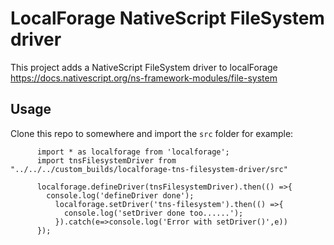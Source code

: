 # LocalForage NativeScript FileSystem driver


This project adds a NativeScript FileSystem driver to localForage
https://docs.nativescript.org/ns-framework-modules/file-system
## Usage
Clone this repo to somewhere and import the `src` folder for example:

```
      import * as localforage from 'localforage';
      import tnsFilesystemDriver from "../../../custom_builds/localforage-tns-filesystem-driver/src"
      
      localforage.defineDriver(tnsFilesystemDriver).then(() =>{
        console.log('defineDriver done');
          localforage.setDriver('tns-filesystem').then(() =>{
            console.log('setDriver done too......');
          }).catch(e=>console.log('Error with setDriver()',e))
      });
```
